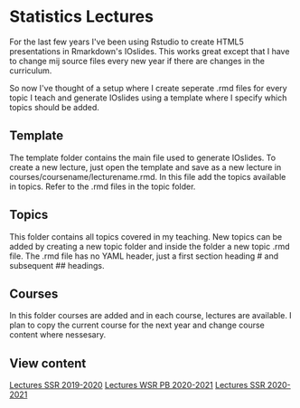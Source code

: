 # Statistics Lectures

For the last few years I've been using Rstudio to create HTML5 presentations in Rmarkdown's IOslides. This works great except that I have to change mij source files every new year if there are changes in the curriculum.

So now I've thought of a setup where I create seperate .rmd files for every topic I teach and generate IOslides using a template where I specify which topics should be added.

## Template

The template folder contains the main file used to generate IOslides. To create a new lecture, just open the template and save as a new lecture in courses/coursename/lecturename.rmd. In this file add the topics available in topics. Refer to the .rmd files in the topic folder.

## Topics

This folder contains all topics covered in my teaching. New topics can be added by creating a new topic folder and inside the folder a new topic .rmd file. The .rmd file has no YAML header, just a first section heading # and subsequent ## headings.

## Courses

In this folder courses are added and in each course, lectures are available. I plan to copy the current course for the next year and change course content where nessesary.

## View content

[Lectures SSR 2019-2020](http://shklinkenberg.github.io/statistics-lectures/2019-2020_SSRt.html)
[Lectures WSR PB 2020-2021](http://shklinkenberg.github.io/statistics-lectures/2020-2021_WSR-PB.html)
[Lectures SSR 2020-2021](http://shklinkenberg.github.io/statistics-lectures/2020-2021_SSR.html)
